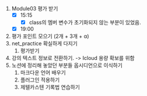 1. Module03 평가 받기
	- [x] 15:15
		- [x] class의 멤버 변수가 초기화되지 않는 부분이 있었음.
	- [x] 19:00
1. 평가 포인트 모으기 (2개 + 3개 + α)
2. net_practice 확실하게 다지기
	1. 평가받기
3. 강의 텍스트 정보로 전환하기.
	-> Icloud 용량 확보를 위함
5. 노션에 정리해 놓았던 부분들 옵시디언으로 이식하기
	1. 마크다운 언어 배우기
	2. 플러그인 적용하기
	3. 제텔카스텐 기록법 연습하기